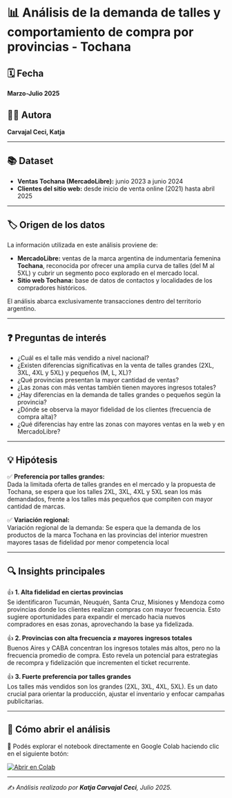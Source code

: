 # 📊 Análisis de la demanda de talles y comportamiento de compra por provincias - Tochana

## 🗓 Fecha
**Marzo-Julio 2025**

## 👩‍🎓 Autora
**Carvajal Ceci, Katja**

---

## 📚 Dataset
- **Ventas Tochana (MercadoLibre):** junio 2023 a junio 2024  
- **Clientes del sitio web:** desde inicio de venta online (2021) hasta abril 2025

---

## 🏷 Origen de los datos
La información utilizada en este análisis proviene de:
- **MercadoLibre:** ventas de la marca argentina de indumentaria femenina **Tochana**, reconocida por ofrecer una amplia curva de talles (del M al 5XL) y cubrir un segmento poco explorado en el mercado local.
- **Sitio web Tochana:** base de datos de contactos y localidades de los compradores históricos.

El análisis abarca exclusivamente transacciones dentro del territorio argentino.

---

## ❓ Preguntas de interés
- ¿Cuál es el talle más vendido a nivel nacional?
- ¿Existen diferencias significativas en la venta de talles grandes (2XL, 3XL, 4XL y 5XL) y pequeños (M, L, XL)?
- ¿Qué provincias presentan la mayor cantidad de ventas?
- ¿Las zonas con más ventas también tienen mayores ingresos totales?
- ¿Hay diferencias en la demanda de talles grandes o pequeños según la provincia?
- ¿Dónde se observa la mayor fidelidad de los clientes (frecuencia de compra alta)?
- ¿Qué diferencias hay entre las zonas con mayores ventas en la web y en MercadoLibre?

---

## 💡 Hipótesis
✅ **Preferencia por talles grandes:**  
Dada la limitada oferta de talles grandes en el mercado y la propuesta de Tochana, se espera que los talles 2XL, 3XL, 4XL y 5XL sean los más demandados, frente a los talles más pequeños que compiten con mayor cantidad de marcas.

✅ **Variación regional:**  
Variación regional de la demanda: Se espera que la demanda de los productos de la marca Tochana en las provincias del interior muestren mayores tasas de fidelidad por menor competencia local

---

## 🔍 Insights principales
👍 **1. Alta fidelidad en ciertas provincias**  
Se identificaron Tucumán, Neuquén, Santa Cruz, Misiones y Mendoza como provincias donde los clientes realizan compras con mayor frecuencia. Esto sugiere oportunidades para expandir el mercado hacia nuevos compradores en esas zonas, aprovechando la base ya fidelizada.

👍 **2. Provincias con alta frecuencia ≠ mayores ingresos totales**  
Buenos Aires y CABA concentran los ingresos totales más altos, pero no la frecuencia promedio de compra. Esto revela un potencial para estrategias de recompra y fidelización que incrementen el ticket recurrente.

👍 **3. Fuerte preferencia por talles grandes**  
Los talles más vendidos son los grandes (2XL, 3XL, 4XL, 5XL). Es un dato crucial para orientar la producción, ajustar el inventario y enfocar campañas publicitarias.

---

## 🚀 Cómo abrir el análisis
📔 Podés explorar el notebook directamente en Google Colab haciendo clic en el siguiente botón:

[![Abrir en Colab](https://colab.research.google.com/assets/colab-badge.svg)](https://colab.research.google.com/github/KatjaCarvajalCeci/ProyectoDS_Parte2_CarvajalCeciKatja/blob/main/tochana_analisis.ipynb)

---

✍️ _Análisis realizado por **Katja Carvajal Ceci**, Julio 2025._
